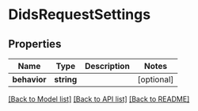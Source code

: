 # DidsRequestSettings

## Properties
Name | Type | Description | Notes
------------ | ------------- | ------------- | -------------
**behavior** | **string** |  | [optional] 

[[Back to Model list]](../README.md#documentation-for-models) [[Back to API list]](../README.md#documentation-for-api-endpoints) [[Back to README]](../README.md)


